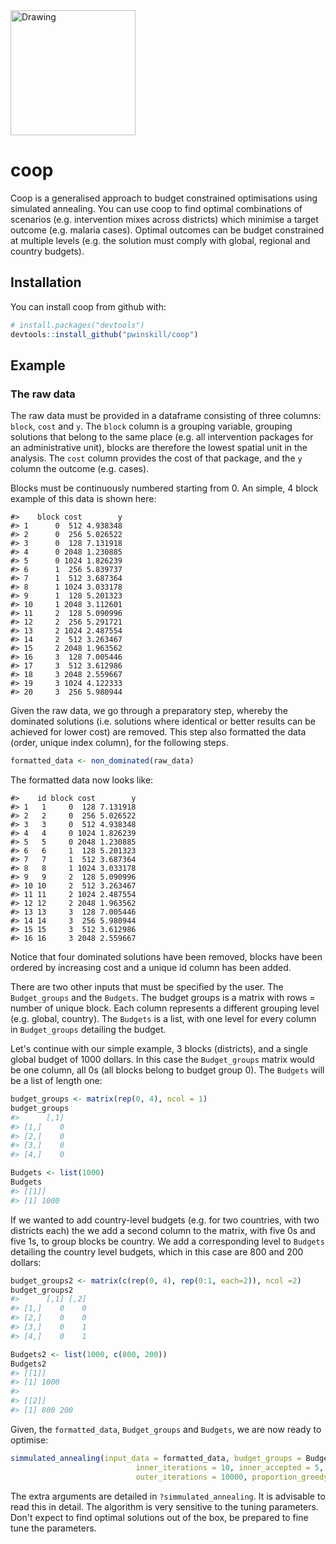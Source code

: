 
<!-- README.md is generated from README.Rmd. Please edit that file -->
<img src="https://github.com/pwinskill/coop/blob/master/coop_logo.jpg" alt="Drawing" align="centre" style="width: 200px; border: 0;"/>

coop
====

Coop is a generalised approach to budget constrained optimisations using simulated annealing. You can use coop to find optimal combinations of scenarios (e.g. intervention mixes across districts) which minimise a target outcome (e.g. malaria cases). Optimal outcomes can be budget constrained at multiple levels (e.g. the solution must comply with global, regional and country budgets).

Installation
------------

You can install coop from github with:

``` r
# install.packages("devtools")
devtools::install_github("pwinskill/coop")
```

Example
-------

### The raw data

The raw data must be provided in a dataframe consisting of three columns: `block`, `cost` and `y`. The `block` column is a grouping variable, grouping solutions that belong to the same place (e.g. all intervention packages for an administrative unit), blocks are therefore the lowest spatial unit in the analysis. The `cost` column provides the cost of that package, and the `y` column the outcome (e.g. cases).

Blocks must be continuously numbered starting from 0. An simple, 4 block example of this data is shown here:

    #>    block cost        y
    #> 1      0  512 4.938348
    #> 2      0  256 5.026522
    #> 3      0  128 7.131918
    #> 4      0 2048 1.230885
    #> 5      0 1024 1.826239
    #> 6      1  256 5.839737
    #> 7      1  512 3.687364
    #> 8      1 1024 3.033178
    #> 9      1  128 5.201323
    #> 10     1 2048 3.112601
    #> 11     2  128 5.090996
    #> 12     2  256 5.291721
    #> 13     2 1024 2.487554
    #> 14     2  512 3.263467
    #> 15     2 2048 1.963562
    #> 16     3  128 7.005446
    #> 17     3  512 3.612986
    #> 18     3 2048 2.559667
    #> 19     3 1024 4.122333
    #> 20     3  256 5.980944

Given the raw data, we go through a preparatory step, whereby the dominated solutions (i.e. solutions where identical or better results can be achieved for lower cost) are removed. This step also formatted the data (order, unique index column), for the following steps.

``` r
formatted_data <- non_dominated(raw_data)
```

The formatted data now looks like:

    #>    id block cost        y
    #> 1   1     0  128 7.131918
    #> 2   2     0  256 5.026522
    #> 3   3     0  512 4.938348
    #> 4   4     0 1024 1.826239
    #> 5   5     0 2048 1.230885
    #> 6   6     1  128 5.201323
    #> 7   7     1  512 3.687364
    #> 8   8     1 1024 3.033178
    #> 9   9     2  128 5.090996
    #> 10 10     2  512 3.263467
    #> 11 11     2 1024 2.487554
    #> 12 12     2 2048 1.963562
    #> 13 13     3  128 7.005446
    #> 14 14     3  256 5.980944
    #> 15 15     3  512 3.612986
    #> 16 16     3 2048 2.559667

Notice that four dominated solutions have been removed, blocks have been ordered by increasing cost and a unique id column has been added.

There are two other inputs that must be specified by the user. The `Budget_groups` and the `Budgets`. The budget groups is a matrix with rows = number of unique block. Each column represents a different grouping level (e.g. global, country). The `Budgets` is a list, with one level for every column in `Budget_groups` detailing the budget.

Let's continue with our simple example, 3 blocks (districts), and a single global budget of 1000 dollars. In this case the `Budget_groups` matrix would be one column, all 0s (all blocks belong to budget group 0). The `Budgets` will be a list of length one:

``` r
budget_groups <- matrix(rep(0, 4), ncol = 1)
budget_groups
#>      [,1]
#> [1,]    0
#> [2,]    0
#> [3,]    0
#> [4,]    0

Budgets <- list(1000)
Budgets
#> [[1]]
#> [1] 1000
```

If we wanted to add country-level budgets (e.g. for two countries, with two districts each) the we add a second column to the matrix, with five 0s and five 1s, to group blocks be country. We add a corresponding level to `Budgets` detailing the country level budgets, which in this case are 800 and 200 dollars:

``` r
budget_groups2 <- matrix(c(rep(0, 4), rep(0:1, each=2)), ncol =2)
budget_groups2
#>      [,1] [,2]
#> [1,]    0    0
#> [2,]    0    0
#> [3,]    0    1
#> [4,]    0    1

Budgets2 <- list(1000, c(800, 200))
Budgets2
#> [[1]]
#> [1] 1000
#> 
#> [[2]]
#> [1] 800 200
```

Given, the `formatted_data`, `Budget_groups` and `Budgets`, we are now ready to optimise:

``` r
simmulated_annealing(input_data = formatted_data, budget_groups = Budget_groups, budget_max = Budgets,
                            inner_iterations = 10, inner_accepted = 5,
                            outer_iterations = 10000, proportion_greedy = 0.15)
```

The extra arguments are detailed in `?simmulated_annealing`. It is advisable to read this in detail. The algorithm is very sensitive to the tuning parameters. Don't expect to find optimal solutions out of the box, be prepared to fine tune the parameters.
